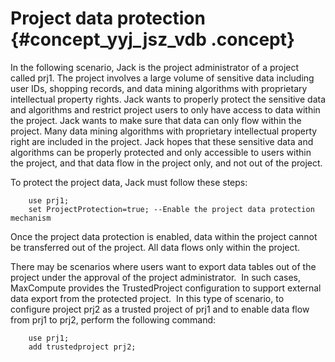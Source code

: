 # Project data protection {#concept_yyj_jsz_vdb .concept}

In the following scenario, Jack is the project administrator of a project called prj1. The project involves a large volume of sensitive data including user IDs, shopping records, and data mining algorithms with proprietary intellectual property rights. Jack wants to properly protect the sensitive data and algorithms and restrict project users to only have access to data within the project. Jack wants to make sure that data can only flow within the project. Many data mining algorithms with proprietary intellectual property right are included in the project. Jack hopes that these sensitive data and algorithms can be properly protected and only accessible to users within the project, and that data flow in the project only, and not out of the project.

To protect the project data, Jack must follow these steps:

```
    use prj1;
    set ProjectProtection=true; --Enable the project data protection mechanism
```

Once the project data protection is enabled, data within the project cannot be transferred out of the project. All data flows only within the project.

There may be scenarios where users want to export data tables out of the project under the approval of the project administrator.  In such cases, MaxCompute provides the TrustedProject configuration to support external data export from the protected project.  In this type of scenario, to configure project prj2 as a trusted project of prj1 and to enable data flow from prj1 to prj2, perform the following command:

```
    use prj1;
    add trustedproject prj2;
```

